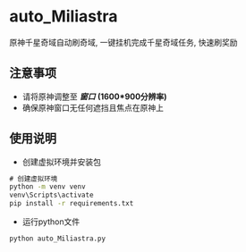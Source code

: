 # auto_Miliastra
原神千星奇域自动刷奇域, 一键挂机完成千星奇域任务, 快速刷奖励
## 注意事项
- 请将原神调整至 ***窗口*** **(1600*900分辨率)**
- 确保原神窗口无任何遮挡且焦点在原神上
## 使用说明
- 创建虚拟环境并安装包
```cmd
# 创建虚拟环境
python -m venv venv
venv\Scripts\activate
pip install -r requirements.txt
```
- 运行python文件
```cmd
python auto_Miliastra.py
```
